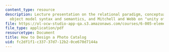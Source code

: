 ```yaml
---
content_type: resource
description: Lecture presentation on the relational paradigm, conceptual modeling,
  object model syntax and semantics, and Mitchell and Webb on "unity of purpose."
file: https://ol-ocw-studio-app-qa.s3.amazonaws.com/courses/6-005-elements-of-software-construction-fall-2008/fc2df1f1c33737d712b20ce670d7144a_MIT6_005f08_lec18.pdf
file_type: application/pdf
resourcetype: Document
title: How to Design a Photo Catalog
uid: fc2df1f1-c337-37d7-12b2-0ce670d7144a
---
```

